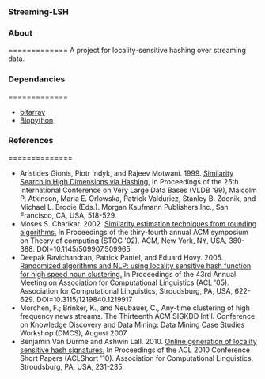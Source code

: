 ### Streaming-LSH


### About
=============
A project for locality-sensitive hashing over streaming data.


### Dependancies
=============
* [bitarray](http://pypi.python.org/pypi/bitarray)
* [Biopython](http://biopython.org/)

### References          
==============
* Aristides Gionis, Piotr Indyk, and Rajeev Motwani. 1999. [Similarity Search in High Dimensions via Hashing.](http://portal.acm.org/citation.cfm?id=671516) In Proceedings of the 25th International Conference on Very Large Data Bases (VLDB '99), Malcolm P. Atkinson, Maria E. Orlowska, Patrick Valduriez, Stanley B. Zdonik, and Michael L. Brodie (Eds.). Morgan Kaufmann Publishers Inc., San Francisco, CA, USA, 518-529.
* Moses S. Charikar. 2002. [Similarity estimation techniques from rounding algorithms.](http://portal.acm.org/citation.cfm?id=509965) In Proceedings of the thiry-fourth annual ACM symposium on Theory of computing (STOC '02). ACM, New York, NY, USA, 380-388. DOI=10.1145/509907.509965
* Deepak Ravichandran, Patrick Pantel, and Eduard Hovy. 2005. [Randomized algorithms and NLP: using locality sensitive hash function for high speed noun clustering.](http://portal.acm.org/citation.cfm?id=1219917) In Proceedings of the 43rd Annual Meeting on Association for Computational Linguistics (ACL '05). Association for Computational Linguistics, Stroudsburg, PA, USA, 622-629. DOI=10.3115/1219840.1219917
* Morchen, F.; Brinker, K., and Neubauer, C., Any-time clustering of high frequency news streams. The Thirteenth ACM SIGKDD Int'l. Conference on Knowledge Discovery and Data Mining: Data Mining Case Studies Workshop (DMCS), August 2007.
* Benjamin Van Durme and Ashwin Lall. 2010. [Online generation of locality sensitive hash signatures.](http://portal.acm.org/citation.cfm?id=1858885) In Proceedings of the ACL 2010 Conference Short Papers (ACLShort '10). Association for Computational Linguistics, Stroudsburg, PA, USA, 231-235.